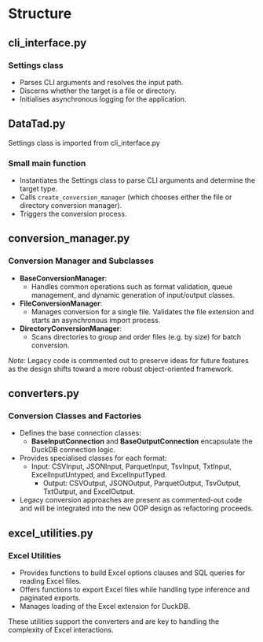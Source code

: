 # Structure

## cli_interface.py

### Settings class

- Parses CLI arguments and resolves the input path.
- Discerns whether the target is a file or directory.
- Initialises asynchronous logging for the application.

## DataTad.py

Settings class is imported from cli_interface.py

### Small main function

- Instantiates the Settings class to parse CLI arguments and determine the target type.
- Calls `create_conversion_manager` (which chooses either the file or directory conversion manager).
- Triggers the conversion process.

## conversion_manager.py

### Conversion Manager and Subclasses

- **BaseConversionManager**:
  - Handles common operations such as format validation, queue management, and dynamic generation of input/output classes.
- **FileConversionManager**:
    - Manages conversion for a single file. Validates the file extension and starts an asynchronous import process.
- **DirectoryConversionManager**:
    - Scans directories to group and order files (e.g. by size) for batch conversion.

*Note:* Legacy code is commented out to preserve ideas for future features as the design shifts toward a more robust object-oriented framework.

## converters.py

### Conversion Classes and Factories

- Defines the base connection classes:
  - **BaseInputConnection** and **BaseOutputConnection** encapsulate the DuckDB connection logic.
- Provides specialised classes for each format:
  - Input: CSVInput, JSONInput, ParquetInput, TsvInput, TxtInput, ExcelInputUntyped, and ExcelInputTyped.
    - Output: CSVOutput, JSONOutput, ParquetOutput, TsvOutput, TxtOutput, and ExcelOutput.
- Legacy conversion approaches are present as commented-out code and will be integrated into the new OOP design as refactoring proceeds.

## excel_utilities.py

### Excel Utilities

- Provides functions to build Excel options clauses and SQL queries for reading Excel files.
- Offers functions to export Excel files while handling type inference and paginated exports.
- Manages loading of the Excel extension for DuckDB.

These utilities support the converters and are key to handling the complexity of Excel interactions.
